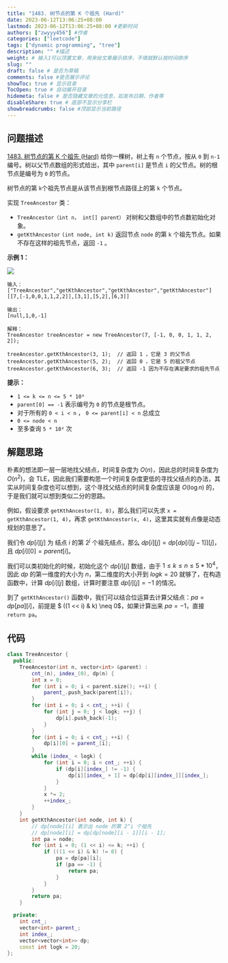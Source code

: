 ```yaml
---
title: "1483. 树节点的第 K 个祖先 (Hard)"
date: 2023-06-12T13:06:25+08:00
lastmod: 2023-06-12T13:06:25+08:00 #更新时间
authors: ["zwyyy456"] #作者
categories: ["leetcode"]
tags: ["dynamic programming", "tree"]
description: "" #描述
weight: # 输入1可以顶置文章，用来给文章展示排序，不填就默认按时间排序
slug: ""
draft: false # 是否为草稿
comments: false #是否展示评论
showToc: true # 显示目录
TocOpen: true # 自动展开目录
hidemeta: false # 是否隐藏文章的元信息，如发布日期、作者等
disableShare: true # 底部不显示分享栏
showbreadcrumbs: false #顶部显示当前路径
---
```

## 问题描述
[1483. 树节点的第 K 个祖先 (Hard)](https://leetcode.cn/problems/kth-ancestor-of-a-tree-node/)
给你一棵树，树上有 `n` 个节点，按从 `0` 到 `n-1` 编号。树以父节点数组的形式给出，其中 `parent[i]` 是节点 `i` 的父节点。树的根节点是编号为 `0` 的节点。

树节点的第 `k`个祖先节点是从该节点到根节点路径上的第 `k` 个节点。

实现 `TreeAncestor` 类：

- `TreeAncestor（int n， int[] parent）` 对树和父数组中的节点数初始化对象。
- `getKthAncestor` `(int node, int k)` 返回节点 `node` 的第 `k` 个祖先节点。如果不存在这样的祖先节点，返回 `-1` 。

**示例 1：**

**![](https://pic-upyun.zwyyy456.tech/smms/2023-12-26-065601.png)**

```
输入：
["TreeAncestor","getKthAncestor","getKthAncestor","getKthAncestor"]
[[7,[-1,0,0,1,1,2,2]],[3,1],[5,2],[6,3]]

输出：
[null,1,0,-1]

解释：
TreeAncestor treeAncestor = new TreeAncestor(7, [-1, 0, 0, 1, 1, 2, 2]);

treeAncestor.getKthAncestor(3, 1);  // 返回 1 ，它是 3 的父节点
treeAncestor.getKthAncestor(5, 2);  // 返回 0 ，它是 5 的祖父节点
treeAncestor.getKthAncestor(6, 3);  // 返回 -1 因为不存在满足要求的祖先节点

```

**提示：**

- `1 <= k <= n <= 5 * 10⁴`
- `parent[0] == -1` 表示编号为 `0` 的节点是根节点。
- 对于所有的 `0 < i < n` ， `0 <= parent[i] < n` 总成立
- `0 <= node < n`
- 至多查询 `5 * 10⁴` 次



## 解题思路

朴素的想法即一层一层地找父结点，时间复杂度为 $O(n)$，因此总的时间复杂度为 $O(n^2)$，会 TLE，因此我们需要构思一个时间复杂度更低的寻找父结点的办法，其实从时间复杂度也可以想到，这个寻找父结点的时间复杂度应该是 $O(\log n)$ 的，于是我们就可以想到类似二分的思路。

例如，假设要求 `getKthAncestor(1, 8)`，那么我们可以先求 `x = getKthAncestor(1, 4)`，再求 `getKthAncestor(x, 4)`，这里其实就有点像是动态规划的意思了。

我们令 $dp[i][j]$ 为 结点 $i$ 的第 $2^j$ 个祖先结点，那么 $dp[i][j] = dp[dp[i][j - 1]][j]$，且 $dp[i][0] = parent[i]$。

我们可以类初始化的时候，初始化这个 $dp[i][j]$ 数组，由于 $1 \leq k \leq n \leq 5 * 10^4$，因此 $dp$ 的第一维度的大小为 $n$，第二维度的大小开到 $logk = 20$ 就够了，在构造函数中，计算 $dp[i][j]$ 数组，计算时要注意 $dp[i][j] = -1$ 的情况。

到了 `getKthAncestor()` 函数中，我们可以结合位运算去计算父结点：$pa = dp[pa][i]$，前提是 $ ((1 << i) \& k) \neq 0$，如果计算出来 $pa = -1$，直接 `return pa`。

## 代码

```cpp
class TreeAncestor {
  public:
    TreeAncestor(int n, vector<int> &parent) :
        cnt_(n), index_(0), dp(n) {
        int x = 0;
        for (int i = 0; i < parent.size(); ++i) {
            parent_.push_back(parent[i]);
        }
        for (int i = 0; i < cnt_; ++i) {
            for (int j = 0; j < logk; ++j) {
                dp[i].push_back(-1);
            }
        }
        for (int i = 0; i < cnt_; ++i) {
            dp[i][0] = parent_[i];
        }
        while (index_ < logk) {
            for (int i = 0; i < cnt_; ++i) {
                if (dp[i][index_] != -1) {
                    dp[i][index_ + 1] = dp[dp[i][index_]][index_];
                }
            }
            x *= 2;
            ++index_;
        }
    }
    int getKthAncestor(int node, int k) {
        // dp[node][i] 表示出 node 的第 2^i 个祖先
        // dp[node][i] = dp[dp[node][i - 1]][i - 1];
        int pa = node;
        for (int i = 0; (1 << i) <= k; ++i) {
            if (((1 << i) & k) != 0) {
                pa = dp[pa][i];
                if (pa == -1) {
                    return pa;
                }
            }
        }
        return pa;
    }

  private:
    int cnt_;
    vector<int> parent_;
    int index_;
    vector<vector<int>> dp;
    const int logk = 20;
};
```
